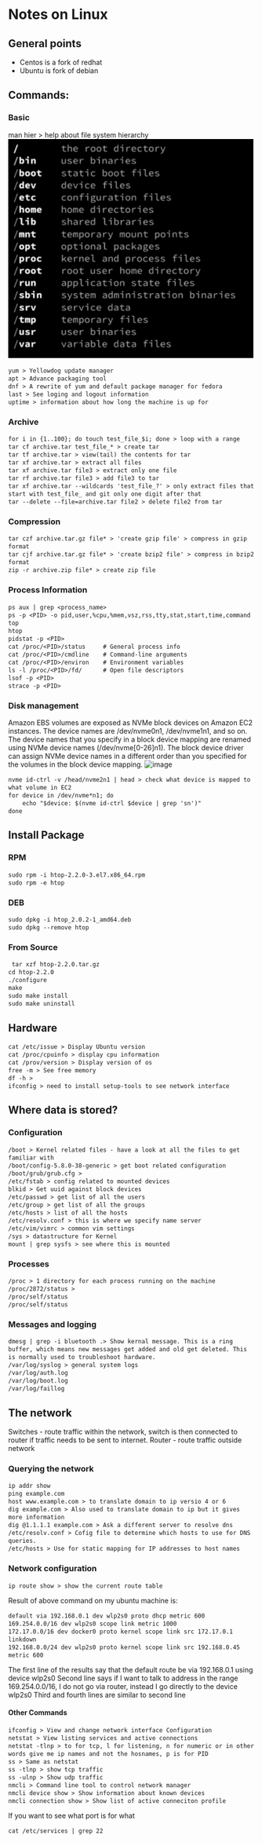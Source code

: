 # Notes on Linux
## General points
- Centos is a fork of redhat
- Ubuntu is fork of debian

## Commands:
### Basic
man hier  > help about file system hierarchy  
<img src='./images/hierarchy.png' width='500'/>  
```
yum > Yellowdog update manager  
apt > Advance packaging tool  
dnf > A rewrite of yum and default package manager for fedora  
last > See loging and logout information  
uptime > information about how long the machine is up for  
```
### Archive
```
for i in {1..100}; do touch test_file_$i; done > loop with a range  
tar cf archive.tar test_file_* > create tar
tar tf archive.tar > view(tail) the contents for tar
tar xf archive.tar > extract all files
tar xf archive.tar file3 > extract only one file
tar rf archive.tar file3 > add file3 to tar
tar xf archive.tar --wildcards 'test_file_?' > only extract files that start with test_file_ and git only one digit after that
tar --delete --file=archive.tar file2 > delete file2 from tar
```
### Compression
```
tar czf archive.tar.gz file* > 'create gzip file' > compress in gzip format
tar cjf archive.tar.gz file* > 'create bzip2 file' > compress in bzip2  format
zip -r archive.zip file* > create zip file
```
### Process Information
```
ps aux | grep <process_name>
ps -p <PID> -o pid,user,%cpu,%mem,vsz,rss,tty,stat,start,time,command
top
htop
pidstat -p <PID>
cat /proc/<PID>/status     # General process info
cat /proc/<PID>/cmdline    # Command-line arguments
cat /proc/<PID>/environ    # Environment variables
ls -l /proc/<PID>/fd/      # Open file descriptors
lsof -p <PID>
strace -p <PID>

```
### Disk management
Amazon EBS volumes are exposed as NVMe block devices on Amazon EC2 instances. The device names are /dev/nvme0n1, /dev/nvme1n1, and so on. The device names that you specify in a block device mapping are renamed using NVMe device names (/dev/nvme[0-26]n1). The block device driver can assign NVMe device names in a different order than you specified for the volumes in the block device mapping.
![image](https://github.com/user-attachments/assets/eb0c4504-65e4-46d8-9189-abbbc0ecf796)

```
nvme id-ctrl -v /head/nvme2n1 | head > check what device is mapped to what volume in EC2
for device in /dev/nvme*n1; do
    echo "$device: $(nvme id-ctrl $device | grep 'sn')" 
done

```

## Install Package
### RPM
```
sudo rpm -i htop-2.2.0-3.el7.x86_64.rpm
sudo rpm -e htop
```
### DEB
```
sudo dpkg -i htop_2.0.2-1_amd64.deb
sudo dpkg --remove htop
```
### From Source
```
 tar xzf htop-2.2.0.tar.gz
cd htop-2.2.0
./configure
make
sudo make install
sudo make uninstall
```
## Hardware
```
cat /etc/issue > Display Ubuntu version
cat /proc/cpuinfo > display cpu information
cat /prov/version > Display version of os
free -m > See free memory
df -h > 
ifconfig > need to install setup-tools to see network interface
```
## Where data is stored?
### Configuration
```
/boot > Kernel related files - have a look at all the files to get familiar with
/boot/config-5.8.0-38-generic > get boot related configuration
/boot/grub/grub.cfg > 
/etc/fstab > config related to mounted devices
blkid > Get uuid against block devices
/etc/passwd > get list of all the users
/etc/group > get list of all the groups
/etc/hosts > list of all the hosts
/etc/resolv.conf > this is where we specify name server
/etc/vim/vimrc > common vim settings
/sys > datastructure for Kernel
mount | grep sysfs > see where this is mounted
```
### Processes
```
/proc > 1 directory for each process running on the machine
/proc/2872/status > 
/proc/self/status 
/proc/self/status
```
### Messages and logging
```
dmesg | grep -i bluetooth .> Show kernal message. This is a ring buffer, which means new messages get added and old get deleted. This is normally used to troubleshoot hardware.
/var/log/syslog > general system logs
/var/log/auth.log
/var/log/boot.log
/var/log/faillog
```
## The network
Switches - route traffic within the network, switch is then connected to router if traffic needs to be sent to internet.
Router - route traffic outside network
### Querying the network
```
ip addr show
ping example.com
host www.example.com > to translate domain to ip versio 4 or 6
dig example.com > Also used to translate domain to ip but it gives more information
dig @1.1.1.1 example.com > Ask a different server to resolve dns
/etc/resolv.conf > Cofig file to determine which hosts to use for DNS queries.
/etc/hosts > Use for static mapping for IP addresses to host names
```
### Network configuration
```
ip route show > show the current route table
```
Result of above command on my ubuntu machine is:
```
default via 192.168.0.1 dev wlp2s0 proto dhcp metric 600 
169.254.0.0/16 dev wlp2s0 scope link metric 1000 
172.17.0.0/16 dev docker0 proto kernel scope link src 172.17.0.1 linkdown 
192.168.0.0/24 dev wlp2s0 proto kernel scope link src 192.168.0.45 metric 600 
```
The first line of the results say that the default route be via 192.168.0.1 using device wlp2s0
Second line says if I want to talk to address in the range 169.254.0.0/16, I do not go via router, instead I go directly to the device wlp2s0
Third and fourth lines are similar to second line
#### Other Commands
```
ifconfig > View and change network interface Configuration
netstat > View listing services and active connections
netstat -tlnp > to for tcp, l for listening, n for numeric or in other words give me ip names and not the hosnames, p is for PID
ss > Same as netstat
ss -tlnp > show tcp traffic
ss -ulnp > Show udp traffic
nmcli > Command line tool to control network manager
nmcli device show > Show information about known devices
nmcli connection show > Show list of active conneciton profile
```
If you want to see what port is for what
```
cat /etc/services | grep 22
```

